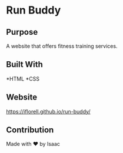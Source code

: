 # Run Buddy

## Purpose
A website that offers fitness training services.

## Built With
*HTML
*CSS

## Website
https://iflorell.github.io/run-buddy/

## Contribution
Made with ❤️ by Isaac
